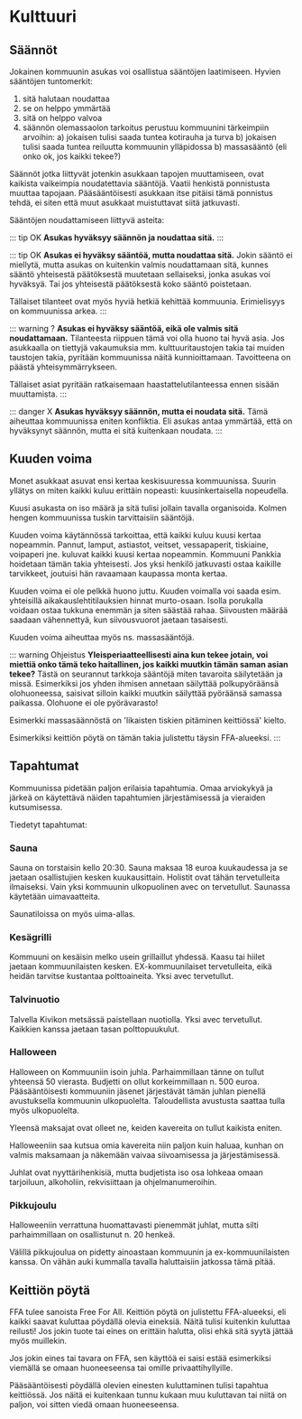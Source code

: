 # Kulttuuri

## Säännöt
Jokainen kommuunin asukas voi osallistua sääntöjen laatimiseen. Hyvien sääntöjen tuntomerkit:
  1. sitä halutaan noudattaa
  2. se on helppo ymmärtää
  3. sitä on helppo valvoa
  4. säännön olemassaolon tarkoitus perustuu kommuunini tärkeimpiin arvoihin: a) jokaisen tulisi saada tuntea kotirauha ja turva b) jokaisen tulisi saada tuntea reiluutta kommuunin ylläpidossa b) massasääntö (eli onko ok, jos kaikki tekee?)

Säännöt jotka liittyvät jotenkin asukkaan tapojen muuttamiseen, ovat kaikista vaikeimpia noudatettavia sääntöjä. Vaatii henkistä ponnistusta muuttaa tapojaan. Pääsääntöisesti asukkaan itse pitäisi tämä ponnistus tehdä, ei siten että muut asukkaat muistuttavat siitä jatkuvasti.

Sääntöjen noudattamiseen liittyvä asteita:

::: tip OK
**Asukas hyväksyy säännön ja noudattaa sitä.**
:::

::: tip OK
**Asukas ei hyväksy sääntöä, mutta noudattaa sitä.** Jokin sääntö ei miellytä, mutta asukas on kuitenkin valmis noudattamaan sitä, kunnes sääntö yhteisestä päätöksestä muutetaan sellaiseksi, jonka asukas voi hyväksyä. Tai jos yhteisestä päätöksestä koko sääntö poistetaan.

Tällaiset tilanteet ovat myös hyviä hetkiä kehittää kommuunia. Erimielisyys on kommuunissa arkea.
:::

::: warning ?
**Asukas ei hyväksy sääntöä, eikä ole valmis sitä noudattamaan.** Tilanteesta riippuen tämä voi olla huono tai hyvä asia. Jos asukkaalla on tiettyjä vakaumuksia mm. kulttuuritaustojen takia tai muiden taustojen takia, pyritään kommuunissa näitä kunnioittamaan. Tavoitteena on päästä yhteisymmärrykseen.

Tällaiset asiat pyritään ratkaisemaan haastattelutilanteessa ennen sisään muuttamista.
:::

::: danger X
**Asukas hyväksyy säännön, mutta ei noudata sitä.** Tämä aiheuttaa kommuunissa eniten konfliktia. Eli asukas antaa ymmärtää, että on hyväksynyt säännön, mutta ei sitä kuitenkaan noudata.
:::

## Kuuden voima
Monet asukkaat asuvat ensi kertaa keskisuuressa kommuunissa. Suurin yllätys on miten kaikki kuluu erittäin nopeasti: kuusinkertaisella nopeudella.

Kuusi asukasta on iso määrä ja sitä tulisi jollain tavalla organisoida. Kolmen hengen kommuunissa tuskin tarvittaisiin sääntöjä.

Kuuden voima käytännössä tarkoittaa, että kaikki kuluu kuusi kertaa nopeammin. Pannut, lamput, astiastot, veitset, vessapaperit, tiskiaine, voipaperi jne. kuluvat kaikki kuusi kertaa nopeammin. Kommuuni Pankkia hoidetaan tämän takia yhteisesti. Jos yksi henkilö jatkuvasti ostaa kaikille tarvikkeet, joutuisi hän ravaamaan kaupassa monta kertaa.

Kuuden voima ei ole pelkkä huono juttu. Kuuden voimalla voi saada esim. yhteisillä aikakauslehtitilauksien hinnat murto-osaan. Isolla porukalla voidaan ostaa tukkuna enemmän ja siten säästää rahaa. Siivousten määrää saadaan vähennettyä, kun siivousvuorot jaetaan tasaisesti.

Kuuden voima aiheuttaa myös ns. massasääntöjä.

::: warning Ohjeistus
**Yleisperiaatteellisesti aina kun tekee jotain, voi miettiä onko tämä teko haitallinen, jos kaikki muutkin tämän saman asian tekee?** Tästä on seurannut tarkkoja sääntöjä miten tavaroita säilytetään ja missä. Esimerkiksi jos yhden ihmisen annetaan säilyttää polkupyöräänsä olohuoneessa, saisivat silloin kaikki muutkin säilyttää pyöräänsä samassa paikassa. Olohuone ei ole pyörävarasto!

Esimerkki massasäännöstä on 'likaisten tiskien pitäminen keittiössä' kielto.

Esimerkiksi keittiön pöytä on tämän takia julistettu täysin FFA-alueeksi.
:::

## Tapahtumat
Kommuunissa pidetään paljon erilaisia tapahtumia. Omaa arviokykyä ja järkeä on käytettävä näiden tapahtumien järjestämisessä ja vieraiden kutsumisessa.

Tiedetyt tapahtumat:

### Sauna
Sauna on torstaisin kello 20:30. Sauna maksaa 18 euroa kuukaudessa ja se jaetaan osallistujien kesken kuukausittain. Holistit ovat tähän tervetulleita ilmaiseksi. Vain yksi kommuunin ulkopuolinen avec on tervetullut. Saunassa käytetään uimavaatteita.

Saunatiloissa on myös uima-allas.

### Kesägrilli
Kommuuni on kesäisin melko usein grillaillut yhdessä. Kaasu tai hiilet jaetaan kommuunilaisten kesken. EX-kommuunilaiset tervetulleita, eikä heidän tarvitse kustantaa polttoaineita. Yksi avec tervetullut.

### Talvinuotio
Talvella Kivikon metsässä paistellaan nuotiolla. Yksi avec tervetullut. Kaikkien kanssa jaetaan tasan polttopuukulut.

### Halloween
Halloween on Kommuuniin isoin juhla. Parhaimmillaan tänne on tullut yhteensä 50 vierasta. Budjetti on ollut korkeimmillaan n. 500 euroa. Pääsääntöisesti kommuuniin jäsenet järjestävät tämän juhlan pienellä avustuksella kommuunin ulkopuolelta. Taloudellista avustusta saattaa tulla myös ulkopuolelta.

Yleensä maksajat ovat olleet ne, keiden kavereita on tullut kaikista eniten.

Halloweeniin saa kutsua omia kavereita niin paljon kuin haluaa, kunhan on valmis maksamaan ja näkemään vaivaa siivoamisessa ja järjestämisessä.

Juhlat ovat nyyttärihenkisiä, mutta budjetista iso osa lohkeaa omaan tarjoiluun, alkoholiin, rekvisiittaan ja ohjelmanumeroihin.

### Pikkujoulu
Halloweeniin verrattuna huomattavasti pienemmät juhlat, mutta silti parhaimmillaan on osallistunut n. 20 henkeä.

Välillä pikkujoulua on pidetty ainoastaan kommuunin ja ex-kommuunilaisten kanssa. On vähän auki kummalla tavalla haluttaisiin jatkossa tämä pitää.

## Keittiön pöytä
FFA tulee sanoista Free For All. Keittiön pöytä on julistettu FFA-alueeksi, eli kaikki saavat kuluttaa pöydällä olevia eineksiä. Näitä tulisi kuitenkin kuluttaa reilusti! Jos jokin tuote tai eines on erittäin halutta, olisi ehkä sitä syytä jättää myös muillekin.

Jos jokin eines tai tavara on FFA, sen käyttöä ei saisi estää esimerkiksi viemällä se omaan huoneeseensa tai omille privaattihyllyille.

Pääsääntöisesti pöydällä olevien einesten kuluttaminen tulisi tapahtua keittiössä. Jos näitä ei kuitenkaan tunnu kukaan muu kuluttavan tai niitä on paljon, voi sitten viedä omaan huoneeseensa.
